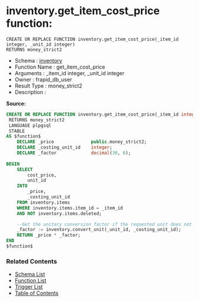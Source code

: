 # inventory.get_item_cost_price function:

```plpgsql
CREATE OR REPLACE FUNCTION inventory.get_item_cost_price(_item_id integer, _unit_id integer)
RETURNS money_strict2
```
* Schema : [inventory](../../schemas/inventory.md)
* Function Name : get_item_cost_price
* Arguments : _item_id integer, _unit_id integer
* Owner : frapid_db_user
* Result Type : money_strict2
* Description : 


**Source:**
```sql
CREATE OR REPLACE FUNCTION inventory.get_item_cost_price(_item_id integer, _unit_id integer)
 RETURNS money_strict2
 LANGUAGE plpgsql
 STABLE
AS $function$
    DECLARE _price              public.money_strict2;
    DECLARE _costing_unit_id    integer;
    DECLARE _factor             decimal(30, 6);
  
BEGIN    
    SELECT 
        cost_price, 
        unit_id
    INTO 
        _price, 
        _costing_unit_id
    FROM inventory.items
    WHERE inventory.items.item_id = _item_id
	AND NOT inventory.items.deleted;

    --Get the unitary conversion factor if the requested unit does not match with the price defition.
    _factor := inventory.convert_unit(_unit_id, _costing_unit_id);
    RETURN _price * _factor;
END
$function$

```

### Related Contents
* [Schema List](../../schemas.md)
* [Function List](../../functions.md)
* [Trigger List](../../triggers.md)
* [Table of Contents](../../README.md)

